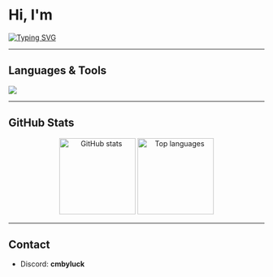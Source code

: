 # Hi, I'm  
[![Typing SVG](https://readme-typing-svg.demolab.com?font=Fira+Code&size=32&duration=2500&pause=1000&color=000000&center=false&vCenter=true&width=435&lines=murkov93)](https://git.io/typing-svg)

---

## Languages & Tools
<p align="left">
  <img src="https://skillicons.dev/icons?i=python,html,css,mysql" />
</p>

---

## GitHub Stats
<p align="center">
  <img src="https://github-readme-stats.vercel.app/api?username=murkov93&show_icons=true&hide_border=true&theme=graywhite" alt="GitHub stats" height="150"/>
  <img src="https://github-readme-stats.vercel.app/api/top-langs/?username=murkov93&layout=compact&hide_border=true&theme=graywhite" alt="Top languages" height="150"/>
</p>

---

## Contact
- Discord: **cmbyluck**
